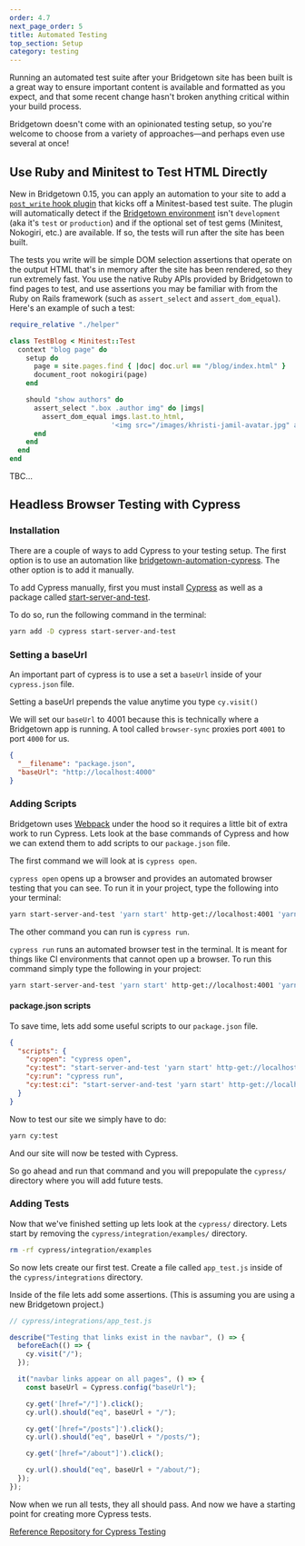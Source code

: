 ```yaml
---
order: 4.7
next_page_order: 5
title: Automated Testing
top_section: Setup
category: testing
---
```


Running an automated test suite after your Bridgetown site has been built is a great way to ensure important content is available and formatted as you expect, and that some recent change hasn't broken anything critical within your build process.

Bridgetown doesn't come with an opinionated testing setup, so you're welcome to choose from a variety of approaches—and perhaps even use several at once!

## Use Ruby and Minitest to Test HTML Directly

New in Bridgetown 0.15, you can apply an automation to your site to add a [`post_write` hook plugin](/docs/plugins/hooks) that kicks off a Minitest-based test suite. The plugin will automatically detect if the [Bridgetown environment](/docs/configuration/environments) isn't `development` (aka it's `test` or `production`) and if the optional set of test gems (Minitest, Nokogiri, etc.) are available. If so, the tests will run after the site has been built.

The tests you write will be simple DOM selection assertions that operate on the output HTML that's in memory after the site has been rendered, so they run extremely fast. You use the native Ruby APIs provided by Bridgetown to find pages to test, and use assertions you may be familiar with from the Ruby on Rails framework (such as `assert_select` and `assert_dom_equal`). Here's an example of such a test:

```ruby
require_relative "./helper"

class TestBlog < Minitest::Test
  context "blog page" do
    setup do
      page = site.pages.find { |doc| doc.url == "/blog/index.html" }
      document_root nokogiri(page)
    end

    should "show authors" do
      assert_select ".box .author img" do |imgs|
        assert_dom_equal imgs.last.to_html,
                         '<img src="/images/khristi-jamil-avatar.jpg" alt="Khristi Jamil" class="avatar">'
      end
    end
  end
end
```

TBC…

## Headless Browser Testing with Cypress

### Installation

There are a couple of ways to add Cypress to your testing setup. The first
option is to use an automation like [bridgetown-automation-cypress](https://github.com/ParamagicDev/bridgetown-automation-cypress). The other option is to add it manually.

To add Cypress manually, first you must install
[Cypress](https://www.cypress.io/) as well as a package called [start-server-and-test](https://github.com/bahmutov/start-server-and-test).

To do so, run the following command in the terminal:

```bash
yarn add -D cypress start-server-and-test
```

### Setting a baseUrl

An important part of cypress is to use a set a `baseUrl` inside of your
`cypress.json` file.

Setting a baseUrl prepends the value anytime you type `cy.visit()`

We will set our `baseUrl` to 4001 because this is technically where a
Bridgetown app is running. A tool called `browser-sync` proxies port
`4001` to port `4000` for us.

```json
{
  "__filename": "package.json",
  "baseUrl": "http://localhost:4000"
}
```

### Adding Scripts

Bridgetown uses [Webpack](https://webpack.js.org/) under the hood so it
requires a little bit of extra work to run Cypress. Lets look at the
base commands of Cypress and how we can extend them to add scripts to
our `package.json` file.

The first command we will look at is `cypress open`.

`cypress open` opens up a browser and provides an automated browser
testing that you can see. To run it in your project, type the following
into your terminal:

```bash
yarn start-server-and-test 'yarn start' http-get://localhost:4001 'yarn cy:open'
```

The other command you can run is `cypress run`.

`cypress run` runs an automated browser test in the terminal. It is
meant for things like CI environments that cannot open up a browser. To
run this command simply type the following in your project:

```bash
yarn start-server-and-test 'yarn start' http-get://localhost:4001 'yarn cy:open'
```

#### package.json scripts

To save time, lets add some useful scripts to our `package.json` file.

```json
{
  "scripts": {
    "cy:open": "cypress open",
    "cy:test": "start-server-and-test 'yarn start' http-get://localhost:4001 'yarn cy:open'",
    "cy:run": "cypress run",
    "cy:test:ci": "start-server-and-test 'yarn start' http-get://localhost:4001 'yarn cy:run'"
  }
}
```

Now to test our site we simply have to do:

```bash
yarn cy:test
```

And our site will now be tested with Cypress.

So go ahead and run that
command and you will prepopulate the `cypress/` directory where you
will add future tests.

### Adding Tests

Now that we've finished setting up lets look at the `cypress/`
directory. Lets start by removing the `cypress/integration/examples/` directory.

```bash
rm -rf cypress/integration/examples
```

So now lets create our first test. Create a file called `app_test.js`
inside of the `cypress/integrations` directory.

Inside of the file lets add some assertions. (This is assuming you are
using a new Bridgetown project.)

```javascript
// cypress/integrations/app_test.js

describe("Testing that links exist in the navbar", () => {
  beforeEach(() => {
    cy.visit("/");
  });

  it("navbar links appear on all pages", () => {
    const baseUrl = Cypress.config("baseUrl");

    cy.get('[href="/"]').click();
    cy.url().should("eq", baseUrl + "/");

    cy.get('[href="/posts"]').click();
    cy.url().should("eq", baseUrl + "/posts/");

    cy.get('[href="/about"]').click();

    cy.url().should("eq", baseUrl + "/about/");
  });
});
```

Now when we run all tests, they all should pass. And now we have a
starting point for creating more Cypress tests.

[Reference Repository for Cypress
Testing](https://github.com/ParamagicDev/bridgetown-example-cypress)

